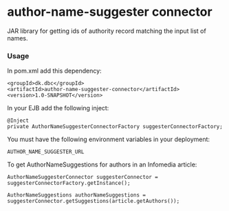# author-name-suggester connector

JAR library for getting ids of authority record matching the input list of names. 

### Usage

In pom.xml add this dependency:

    <groupId>dk.dbc</groupId>
    <artifactId>author-name-suggester-connector</artifactId>
    <version>1.0-SNAPSHOT</version>

In your EJB add the following inject:

    @Inject
    private AuthorNameSuggesterConnectorFactory suggesterConnectorFactory;

You must have the following environment variables in your deployment:

    AUTHOR_NAME_SUGGESTER_URL

To get AuthorNameSuggestions for authors in an Infomedia article:
    
    AuthorNameSuggesterConnector suggesterConnector = suggesterConnectorFactory.getInstance();

    AuthorNameSuggestions authorNameSuggestions = suggesterConnector.getSuggestions(article.getAuthors());


